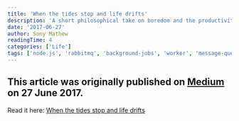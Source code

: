 ```yaml
---
title: 'When the tides stop and life drifts'
description: 'A short philosophical take on boredom and the productivity that follows.'
date: '2017-06-27'
author: Sony Mathew
readingTime: 4
categories: ['Life']
tags: ['node.js', 'rabbitmq', 'background-jobs', 'worker', 'message-queues', 'amqp']
---
```


This article was originally published on [Medium](https://medium.com/) on 27 June 2017.
--    
Read it here: [When the tides stop and life drifts](https://medium.com/@sonymathew/when-the-tides-stop-and-life-drifts-d509cd57a8f9)
